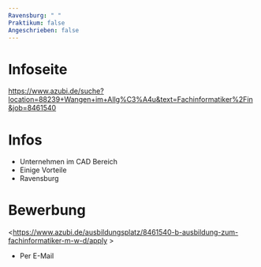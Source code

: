```yaml
---
Ravensburg: " "
Praktikum: false
Angeschrieben: false
---
```

# Infoseite #
https://www.azubi.de/suche?location=88239+Wangen+im+Allg%C3%A4u&text=Fachinformatiker%2Fin&job=8461540

# Infos #
- Unternehmen im CAD Bereich
- Einige Vorteile
- Ravensburg


# Bewerbung #

<https://www.azubi.de/ausbildungsplatz/8461540-b-ausbildung-zum-fachinformatiker-m-w-d/apply >

- Per E-Mail